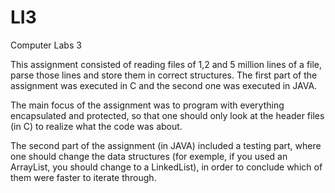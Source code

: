 # LI3

Computer Labs 3

This assignment consisted of reading files of 1,2 and 5 million lines of a file, parse those lines and store them in correct structures. The first part of the assignment was executed in C and the second one was executed in JAVA. 

The main focus of the assignment was to program with everything encapsulated and protected, so that one should only look at the header files (in C) to realize what the code was about.

The second part of the assignment (in JAVA) included a testing part, where one should change the data structures (for exemple, if you used an ArrayList, you should change to a LinkedList), in order to conclude which of them were faster to iterate through.
